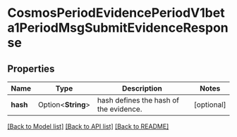# CosmosPeriodEvidencePeriodV1beta1PeriodMsgSubmitEvidenceResponse

## Properties

Name | Type | Description | Notes
------------ | ------------- | ------------- | -------------
**hash** | Option<**String**> | hash defines the hash of the evidence. | [optional]

[[Back to Model list]](../README.md#documentation-for-models) [[Back to API list]](../README.md#documentation-for-api-endpoints) [[Back to README]](../README.md)


